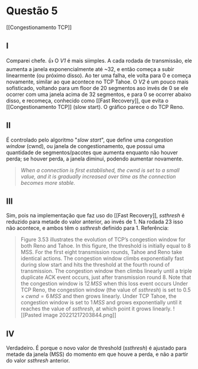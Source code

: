 # Questão 5
[[Congestionamento TCP]]

## I
Comparei chefe. :thumbsup:
O _V1_ é mais siimples. A cada rodada de transmissão, ele aumenta a janela exponencialmente até ~32, e então começa a subir linearmente (ou próximo disso). Ao ter uma falha, ele volta para 0 e começa novamente, similar ao que acontece no TCP Tahoe.
O _V2_ é um pouco mais sofisticado, voltando para um floor de 20 segmentos aso invés de 0 se ele ocorrer com uma janela acima de 32 segmentos, e para 0 se ocorrer abaixo disso, e recomeça, conhecido como [[Fast Recovery]], que evita o [[Congestionamento TCP]] (slow start). O gráfico parece o do TCP Reno.

## II
É controlado pelo algoritmo "*slow start*", que define uma *congestion window* (cwnd), ou janela de congestionamento, que possui uma quantidade de segmentos/pacotes que aumenta enquanto não houver perda; se houver perda, a janela diminui, podendo aumentar novamente.

> *When a connection is first established, the cwnd is set to a small value, and it is gradually increased over time as the connection becomes more stable.*
## III
Sim, pois na implementação que faz uso do [[Fast Recovery]], *ssthresh* é reduzido para metade do valor anterior, ao invés de $1$. Na rodada 23 isso não acontece, e ambos têm o *ssthresh* definido para $1$.
Referência: 
> Figure 3.53 illustrates the evolution of TCP’s congestion window for both Reno and Tahoe. In this figure, the threshold is initially equal to 8 MSS. For the first eight transmission rounds, Tahoe and Reno take identical actions. The congestion window climbs exponentially fast during slow start and hits the threshold at the fourth round of transmission. The congestion window then climbs linearly until a triple duplicate ACK event occurs, just after transmission round 8. Note that the congestion window is $12\, MSS$ when this loss event occurs Under TCP Reno, the congestion window (the value of *ssthresh*) is set to $0.5 \times cwnd = 6\, MSS$ and then grows linearly. Under TCP Tahoe, the congestion window is set to $1\, MSS$ and grows exponentially until it reaches the value of *ssthresh*, at which point it grows linearly.
> ![[Pasted image 20221217203844.png]]
## IV
Verdadeiro. É porque o novo valor de threshold (*ssthresh*) é ajustado para metade da janela (MSS) do momento em que houve a perda, e não a partir do valor *ssthresh* anterior.